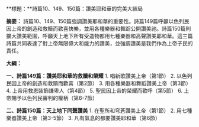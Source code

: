 **標題：**詩篇10、149、150篇：讚美耶和華的完美大結局

**摘要：**
詩篇10、149、150篇強調讚美耶和華的重要性。詩篇149篇呼籲以色列民因上帝的創造和救贖而歡喜快樂，並用各種樂器和舞蹈公開讚美祂。詩篇150篇則擴大讚美範圍，呼籲天上地下所有受造物都用七種樂器和高聲讚美耶和華。這三篇詩篇共同表達了對上帝無限偉大和能力的讚美，並強調讚美是我們作為上帝子民的責任。

**大綱：**

**一、詩篇149篇：讚美耶和華的救贖和榮耀**
    1. 唱新歌讚美上帝（第1節）
    2. 以色列民因上帝的創造和救贖而歡喜（第2節）
    3. 用各種樂器和舞蹈讚美上帝（第3節）
    4. 上帝用救恩裝飾謙卑人（第4節）
    5. 聖民因上帝的榮耀而歡呼（第5節）
    6. 上帝賜予以色列民審判的權柄（第6-7節）

**二、詩篇150篇：天上地下同聲讚美**
    1. 在聖所和穹蒼讚美上帝（第1節）
    2. 用七種樂器讚美上帝（第3-5節）
    3. 凡有氣息的都要讚美耶和華（第6節）